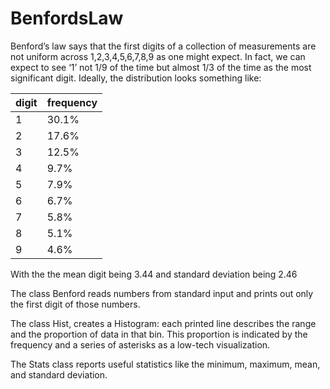 # BenfordsLaw
Benford’s law says that the first digits of a collection of measurements are not uniform across 1,2,3,4,5,6,7,8,9 as one might expect. In fact, we can expect to see ‘1’ not 1/9 of the time but almost 1/3 of the time as the most significant digit.  Ideally, the distribution looks something like:

| digit | frequency |
| ----- | --------- |
| 1     | 30.1%     |
| 2     | 17.6%     |
| 3     | 12.5%     |
| 4     | 9.7%      |
| 5     | 7.9%      |
| 6     | 6.7%      |
| 7     | 5.8%      |
| 8     | 5.1%      |
| 9     | 4.6%      |

With the the mean digit being 3.44 and standard deviation being 2.46

The class Benford reads numbers from standard input and prints out only the first digit of those numbers.

The class Hist, creates a Histogram: each printed line describes the range and the proportion of data in that bin. This proportion is indicated by the frequency and a series of asterisks as a low-tech visualization. 

The Stats class reports useful statistics like the minimum, maximum, mean, and standard deviation.


